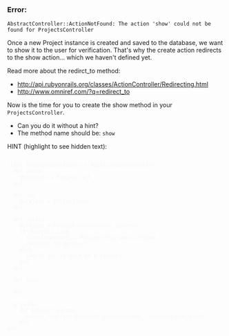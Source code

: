 ### Error:

```
AbstractController::ActionNotFound: The action 'show' could not be found for ProjectsController
```

Once a new Project instance is created and saved to the database, we want to show it to the user for verification. That's why the create action redirects to the show action... which we haven't defined yet.

Read more about the redirct_to method:
- http://api.rubyonrails.org/classes/ActionController/Redirecting.html
- http://www.omniref.com/?q=redirect_to

Now is the time for you to create the show method in your `ProjectsController`.
- Can you do it without a hint?
- The method name should be: `show`

HINT (highlight to see hidden text):

<pre style="color: #f7f7f7">
<code>
class ProjectsController < ApplicationController
  def index
    @projects = Project.all
  end

  def new
    @project = Project.new
  end

  def create
    @project = Project.new(project_params)
    if @project.save
      flash[:notice] = "Project has been created."
      redirect_to @project
    else
      [we'll get to this in a minute]
    end
  end

  def show

  end

  private
    def project_params
      params.require(:project).permit(:name, :technologies_used)
    end
end
</code>
</pre>
